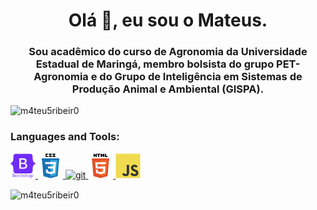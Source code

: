 <h1 align="center">Olá 👋, eu sou o Mateus.</h1>
<h3 align="center">Sou acadêmico do curso de Agronomia da Universidade Estadual de Maringá, membro bolsista do grupo PET-Agronomia e do Grupo de Inteligência em Sistemas de Produção Animal e Ambiental (GISPA).</h3>

<p align="left"> <img src="https://komarev.com/ghpvc/?username=m4teu5ribeir0&label=Profile%20views&color=0e75b6&style=flat" alt="m4teu5ribeir0" /> </p>


<h3 align="left">Languages and Tools:</h3>
<p align="left"> <a href="https://getbootstrap.com" target="_blank"> <img src="https://raw.githubusercontent.com/devicons/devicon/master/icons/bootstrap/bootstrap-plain-wordmark.svg" alt="bootstrap" width="40" height="40"/> </a> <a href="https://www.w3schools.com/css/" target="_blank"> <img src="https://raw.githubusercontent.com/devicons/devicon/master/icons/css3/css3-original-wordmark.svg" alt="css3" width="40" height="40"/> </a> <a href="https://git-scm.com/" target="_blank"> <img src="https://www.vectorlogo.zone/logos/git-scm/git-scm-icon.svg" alt="git" width="40" height="40"/> </a> <a href="https://www.w3.org/html/" target="_blank"> <img src="https://raw.githubusercontent.com/devicons/devicon/master/icons/html5/html5-original-wordmark.svg" alt="html5" width="40" height="40"/> </a> <a href="https://developer.mozilla.org/en-US/docs/Web/JavaScript" target="_blank"> <img src="https://raw.githubusercontent.com/devicons/devicon/master/icons/javascript/javascript-original.svg" alt="javascript" width="40" height="40"/> </a> </p>

<p><img align="center" src="https://github-readme-stats.vercel.app/api/top-langs?username=m4teu5ribeir0&show_icons=true&locale=en&layout=compact" alt="m4teu5ribeir0" /></p>
